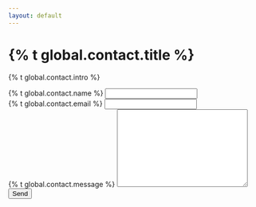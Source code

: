 ```yaml
---
layout: default
---
```


<div id="contact">
  <h1 class="pageTitle">{% t global.contact.title %}</h1>
  <div class="contactContent">
    <p class="intro">{% t global.contact.intro %}</p>
  </div>
  <form action="http://formspree.io/mestrella.1991@gmail.com" method="POST">
    <label for="name">{% t global.contact.name %}</label>    
    <input type="text" id="name" name="name" class="full-width"><br>
    <label for="email">{% t global.contact.email %}</label>
    <input type="email" id="email" name="_replyto" class="full-width"><br>
    <label for="message">{% t global.contact.message %}</label>
    <textarea name="message" id="message" cols="30" rows="10" class="full-width"></textarea><br>
    <input type="submit" value="Send" class="button">
  </form>
</div>
